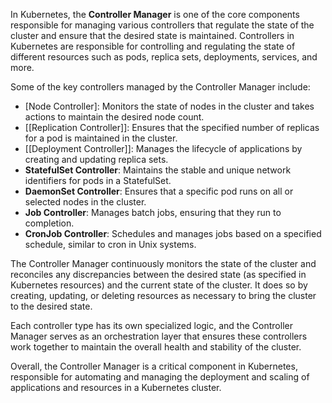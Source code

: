 In Kubernetes, the **Controller Manager** is one of the core components responsible for managing various controllers that regulate the state of the cluster and ensure that the desired state is maintained. Controllers in Kubernetes are responsible for controlling and regulating the state of different resources such as pods, replica sets, deployments, services, and more.

Some of the key controllers managed by the Controller Manager include:

- [Node Controller]: Monitors the state of nodes in the cluster and takes actions to maintain the desired node count.
- [[Replication Controller]]: Ensures that the specified number of replicas for a pod is maintained in the cluster.
- [[Deployment Controller]]: Manages the lifecycle of applications by creating and updating replica sets.
- **StatefulSet Controller**: Maintains the stable and unique network identifiers for pods in a StatefulSet.
- **DaemonSet Controller**: Ensures that a specific pod runs on all or selected nodes in the cluster.
- **Job Controller**: Manages batch jobs, ensuring that they run to completion.
- **CronJob Controller**: Schedules and manages jobs based on a specified schedule, similar to cron in Unix systems.

The Controller Manager continuously monitors the state of the cluster and reconciles any discrepancies between the desired state (as specified in Kubernetes resources) and the current state of the cluster. It does so by creating, updating, or deleting resources as necessary to bring the cluster to the desired state.

Each controller type has its own specialized logic, and the Controller Manager serves as an orchestration layer that ensures these controllers work together to maintain the overall health and stability of the cluster.

Overall, the Controller Manager is a critical component in Kubernetes, responsible for automating and managing the deployment and scaling of applications and resources in a Kubernetes cluster.
